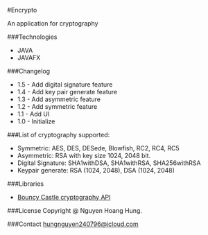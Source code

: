 #Encrypto

An application for cryptography

###Technologies
- JAVA
- JAVAFX

###Changelog
- 1.5 - Add digital signature feature
- 1.4 - Add key pair generate feature
- 1.3 - Add asymmetric feature
- 1.2 - Add symmetric feature
- 1.1 - Add UI
- 1.0 - Initialize

###List of cryptography supported:
- Symmetric: AES, DES, DESede, Blowfish, RC2, RC4, RC5
- Asymmetric: RSA with key size 1024, 2048 bit.
- Digital Signature: SHA1withDSA, SHA1withRSA, SHA256withRSA
- Keypair generate: RSA (1024, 2048), DSA (1024, 2048)

###Libraries
- [Bouncy Castle cryptography API](https://www.bouncycastle.org/java.html)

###License
Copyright @ Nguyen Hoang Hung.

###Contact
hungnguyen240796@icloud.com

